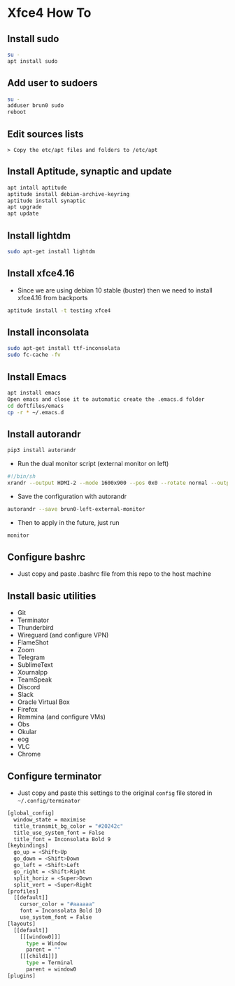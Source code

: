 # Xfce4 How To


## Install sudo

```bash
su -
apt install sudo
```

## Add user to sudoers

```bash
su -
adduser brun0 sudo
reboot
```

## Edit sources lists

```
> Copy the etc/apt files and folders to /etc/apt
```

## Install Aptitude, synaptic and update

```bash
apt intall aptitude
aptitude install debian-archive-keyring
aptitude install synaptic
apt upgrade
apt update
```

## Install lightdm

```bash
sudo apt-get install lightdm
```

## Install xfce4.16 

* Since we are using debian 10 stable (buster) then we need to install xfce4.16 from backports

```bash
aptitude install -t testing xfce4
```

## Install inconsolata

```bash
sudo apt-get install ttf-inconsolata
sudo fc-cache -fv
```

## Install Emacs

```bash
apt install emacs
Open emacs and close it to automatic create the .emacs.d folder
cd doftfiles/emacs
cp -r * ~/.emacs.d
```

## Install autorandr

```bash
pip3 install autorandr
```

* Run the dual monitor script (external monitor on left)

```bash
#!/bin/sh
xrandr --output HDMI-2 --mode 1600x900 --pos 0x0 --rotate normal --output HDMI-1 --off --output DP-1 --off --output eDP-1 --primary --mode 1920x1080 --pos 1600x0 --rotate normal --output DP-2 --off
```

* Save the configuration with autorandr

```bash
autorandr --save brun0-left-external-monitor
```

* Then to apply in the future, just run 

```bash
monitor
```


## Configure bashrc

* Just copy and paste .bashrc file from this repo to the host machine


## Install basic utilities

* Git
* Terminator
* Thunderbird
* Wireguard (and configure VPN)
* FlameShot
* Zoom
* Telegram
* SublimeText
* Xournalpp
* TeamSpeak
* Discord
* Slack
* Oracle Virtual Box
* Firefox
* Remmina (and configure VMs)
* Obs
* Okular
* eog
* VLC
* Chrome

## Configure terminator

* Just copy and paste this settings to the original `config` file stored in `~/.config/terminator`

```bash
[global_config]
  window_state = maximise
  title_transmit_bg_color = "#20242c"
  title_use_system_font = False
  title_font = Inconsolata Bold 9
[keybindings]
  go_up = <Shift>Up
  go_down = <Shift>Down
  go_left = <Shift>Left
  go_right = <Shift>Right
  split_horiz = <Super>Down
  split_vert = <Super>Right
[profiles]
  [[default]]
    cursor_color = "#aaaaaa"
    font = Inconsolata Bold 10
    use_system_font = False
[layouts]
  [[default]]
    [[[window0]]]
      type = Window
      parent = ""
    [[[child1]]]
      type = Terminal
      parent = window0
[plugins]
```